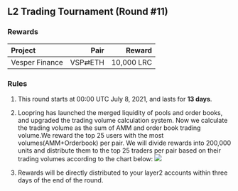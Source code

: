 ## L2 Trading Tournament (Round #11)

###  Rewards


| **Project** | **Pair** | **Reward** |
| :--- | ---: | ---: |
Vesper Finance | VSP⇄ETH |  10,000 LRC |


### Rules


1) This round starts at 00:00 UTC July 8, 2021, and lasts for **13 days**.

2) Loopring has launched the merged liquidity of pools and order books, and upgraded the trading volume calculation system. Now we calculate the trading volume as the sum of AMM and order book trading volume.We reward the top 25 users with the most volumes(AMM+Orderbook) per pair. We will divide rewards into 200,000 units and distribute them to the top 25 traders per pair based on their trading volumes according to the chart below:
![](/markdown/images/program_3.png "")

3) Rewards will be directly distributed to your layer2 accounts within three days of the end of the round.
